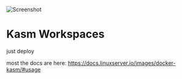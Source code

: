 ![Screenshot][logo]
# Kasm Workspaces 
just deploy

most the docs are here: https://docs.linuxserver.io/images/docker-kasm/#usage

[logo]: https://cdn2.hubspot.net/hubfs/5856039/dockerhub/kasm_logo.png "Kasm Logo"

